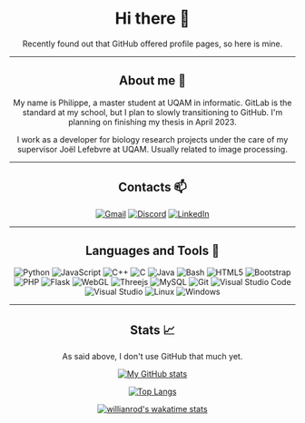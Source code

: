 <div align="center">

# Hi there 👋
Recently found out that GitHub offered profile pages, so here is mine.

---

## About me 🔭
My name is Philippe, a master student at UQAM in informatic. GitLab is the standard at my school, but I plan to slowly transitioning to GitHub. I'm planning on finishing my thesis in April 2023.

I work as a developer for biology research projects under the care of my supervisor Joël Lefebvre at UQAM. Usually related to image processing.

---

## Contacts 📫
[![Gmail](https://img.shields.io/badge/lemphi97@gmail.com-D14836?style=for-the-badge&logo=gmail&logoColor=white)](https://mail.google.com/mail/?view=cm&fs=1&to=lemphi97@gmail.com)
[![Discord](https://img.shields.io/badge/poto%231757-%237289DA.svg?style=for-the-badge&logo=discord&logoColor=white)](https://discord.com/channels/1757)
[![LinkedIn](https://img.shields.io/badge/LinkedIn-0077B5?style=for-the-badge&logo=linkedin&logoColor=white)](https://www.linkedin.com/in/philippe-lemieux-aa3338179/)

---

## Languages and Tools :wrench:
![Python](https://img.shields.io/badge/python-%2314354C.svg?style=for-the-badge&logo=python&logoColor=white)
![JavaScript](https://img.shields.io/badge/javascript-%23323330.svg?style=for-the-badge&logo=javascript&logoColor=%23F7DF1E)
![C++](https://img.shields.io/badge/C++-00599C?style=for-the-badge&logo=c%2B%2B)
![C](https://img.shields.io/badge/C-00599C?style=for-the-badge&logo=c&logoColor=white)
![Java](https://img.shields.io/badge/Java-ED8B00?style=for-the-badge&logo=java&logoColor=white)
![Bash](https://img.shields.io/badge/GNU%20Bash-4EAA25?style=for-the-badge&logo=GNU%20Bash&logoColor=white)
![HTML5](https://img.shields.io/badge/html5-%23E34F26.svg?style=for-the-badge&logo=html5&logoColor=white)
![Bootstrap](https://img.shields.io/badge/bootstrap-%23563D7C.svg?style=for-the-badge&logo=bootstrap&logoColor=white)
![PHP](https://img.shields.io/badge/PHP-777BB4?style=for-the-badge&logo=php&logoColor=white)
![Flask](https://img.shields.io/badge/Flask-000000?style=for-the-badge&logo=flask&logoColor=white)
![WebGL](https://img.shields.io/badge/WebGL-990000?logo=webgl&logoColor=white&style=for-the-badge)
![Threejs](https://img.shields.io/badge/threejs-black?style=for-the-badge&logo=three.js&logoColor=white)
![MySQL](https://img.shields.io/badge/mysql-%2300f.svg?style=for-the-badge&logo=mysql&logoColor=white)
![Git](https://img.shields.io/badge/git-%23F05033.svg?style=for-the-badge&logo=git&logoColor=white)
![Visual Studio Code](https://img.shields.io/badge/VisualStudioCode-0078d7.svg?style=for-the-badge&logo=visual-studio-code&logoColor=white)
![Visual Studio](https://img.shields.io/badge/VisualStudio-5C2D91.svg?style=for-the-badge&logo=visual-studio&logoColor=white)
![Linux](https://img.shields.io/badge/Linux-FCC624?style=for-the-badge&logo=linux&logoColor=black)
![Windows](https://img.shields.io/badge/Windows-0078D6?style=for-the-badge&logo=windows&logoColor=white)

---

## Stats :chart_with_upwards_trend:
As said above, I don't use GitHub that much yet.

<!-- that's so cool https://github.com/anuraghazra/github-readme-stats -->

[![My GitHub stats](https://github-readme-stats.vercel.app/api?username=lemphi97)](https://github.com/lemphi97/github-readme-stats)

[![Top Langs](https://github-readme-stats.vercel.app/api/top-langs/?username=lemphi97&layout=compact)](https://github.com/lemphi97/github-readme-stats)

[![willianrod's wakatime stats](https://github-readme-stats.vercel.app/api/wakatime?username=willianrod)](https://github.com/anuraghazra/github-readme-stats)

<!--
**lemphi97/lemphi97** is a ✨ _special_ ✨ repository because its `README.md` (this file) appears on your GitHub profile.

Here are some ideas to get you started:

- 🔭 I’m currently working on ...
- 🌱 I’m currently learning ...
- 👯 I’m looking to collaborate on ...
- 🤔 I’m looking for help with ...
- 📫 How to reach me: ...
- 😄 Pronouns: ...
- ⚡ Fun fact: ...
-->

</div>
